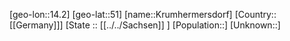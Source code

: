 ﻿---
location: [51,14.2]
type: City
tags:
- geo/City


SpocWebEntityId: 31670
isDeleted: false
confidential: public

---
[geo-lon::14.2]
[geo-lat::51]
[name::Krumhermersdorf]
[Country::[[Germany]]]
[State :: [[../../Sachsen]] ]
[Population::]
[Unknown::]

